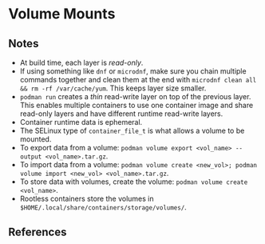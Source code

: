 # Volume Mounts

## Notes

- At build time, each layer is *read-only*.
- If using something like `dnf` or `microdnf`, make sure you chain multiple commands together and clean them at the end with `microdnf clean all && rm -rf /var/cache/yum`. This keeps layer size smaller.
- `podman run` creates a *thin* read-write layer on top of the previous layer. This enables multiple containers to use one container image and share read-only layers and have different runtime read-write layers.
- Container runtime data is ephemeral.
- The SELinux type of `container_file_t` is what allows a volume to be mounted.
- To export data from a volume: `podman volume export <vol_name> --output <vol_name>.tar.gz`.
- To import data from a volume: `podman volume create <new_vol>; podman volume import <new_vol> <vol_name>.tar.gz`.
- To store data with volumes, create the volume: `podman volume create <vol_name>`.
- Rootless containers store the volumes in `$HOME/.local/share/containers/storage/volumes/`.

## References
